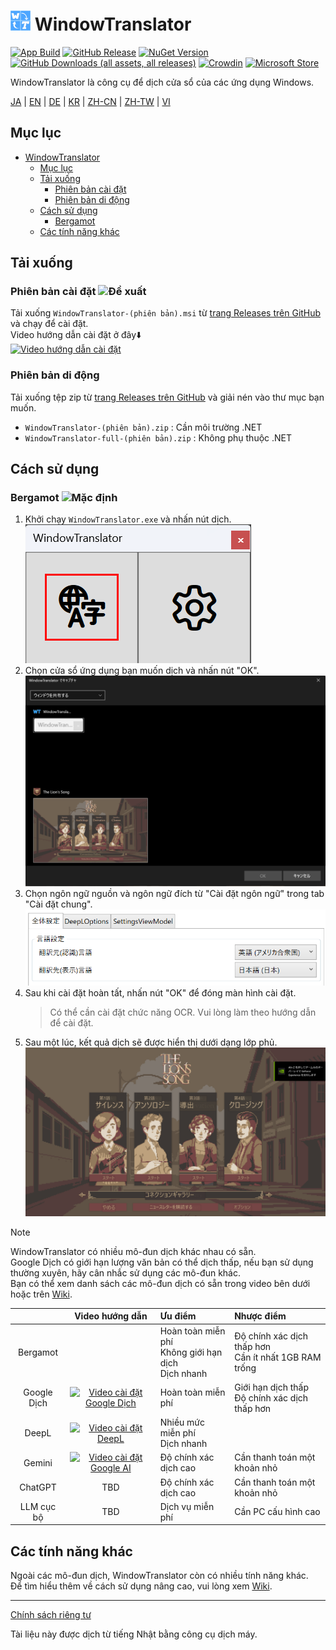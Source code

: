 # <img src="images/wt.png" width="32" > WindowTranslator

[![App Build](https://github.com/Freeesia/WindowTranslator/actions/workflows/dotnet-desktop.yml/badge.svg)](https://github.com/Freeesia/WindowTranslator/actions/workflows/dotnet-desktop.yml)
[![GitHub Release](https://img.shields.io/github/v/release/Freeesia/WindowTranslator)](https://github.com/Freeesia/WindowTranslator/releases/latest)
[![NuGet Version](https://img.shields.io/nuget/v/WindowTranslator.Abstractions)](https://www.nuget.org/packages/WindowTranslator.Abstractions)
[![GitHub Downloads (all assets, all releases)](https://img.shields.io/github/downloads/Freeesia/WindowTranslator/total)](https://github.com/Freeesia/WindowTranslator/releases/latest)
[![Crowdin](https://badges.crowdin.net/windowtranslator/localized.svg)](https://crowdin.com/project/windowtranslator)
[![Microsoft Store](https://get.microsoft.com/images/en-us%20dark.svg)](https://apps.microsoft.com/detail/9pjd2fdzqxm3?referrer=appbadge&mode=direct)

WindowTranslator là công cụ để dịch cửa sổ của các ứng dụng Windows.

[JA](README.md) | [EN](./README.en.md) | [DE](./README.de.md) | [KR](./README.kr.md) | [ZH-CN](./README.zh-cn.md) | [ZH-TW](./README.zh-tw.md) | [VI](./README.vi.md)

## Mục lục
- [ WindowTranslator](#-windowtranslator)
  - [Mục lục](#mục-lục)
  - [Tải xuống](#tải-xuống)
    - [Phiên bản cài đặt ](#phiên-bản-cài-đặt-)
    - [Phiên bản di động](#phiên-bản-di-động)
  - [Cách sử dụng](#cách-sử-dụng)
    - [Bergamot ](#bergamot-)
  - [Các tính năng khác](#các-tính-năng-khác)

## Tải xuống
### Phiên bản cài đặt ![Đề xuất](https://img.shields.io/badge/%E3%82%AA%E3%82%B9%E3%82%B9%E3%83%A1-brightgreen)

Tải xuống `WindowTranslator-(phiên bản).msi` từ [trang Releases trên GitHub](https://github.com/Freeesia/WindowTranslator/releases/latest) và chạy để cài đặt.  
Video hướng dẫn cài đặt ở đây⬇️  
[![Video hướng dẫn cài đặt](https://github.com/user-attachments/assets/b5babc02-715b-43bc-ba97-f23078ffd39b)](https://youtu.be/wvcbCLA9chQ?t=7)

### Phiên bản di động

Tải xuống tệp zip từ [trang Releases trên GitHub](https://github.com/Freeesia/WindowTranslator/releases/latest) và giải nén vào thư mục bạn muốn.  
- `WindowTranslator-(phiên bản).zip` : Cần môi trường .NET  
- `WindowTranslator-full-(phiên bản).zip` : Không phụ thuộc .NET

## Cách sử dụng

### Bergamot ![Mặc định](https://img.shields.io/badge/デフォルト-brightgreen)

1. Khởi chạy `WindowTranslator.exe` và nhấn nút dịch.  
   ![Nút dịch](images/translate.png)
2. Chọn cửa sổ ứng dụng bạn muốn dịch và nhấn nút "OK".  
   ![Chọn cửa sổ](images/select.png)
3. Chọn ngôn ngữ nguồn và ngôn ngữ đích từ "Cài đặt ngôn ngữ" trong tab "Cài đặt chung".  
   ![Cài đặt ngôn ngữ](images/language.png)
4. Sau khi cài đặt hoàn tất, nhấn nút "OK" để đóng màn hình cài đặt.  
   > Có thể cần cài đặt chức năng OCR.
   > Vui lòng làm theo hướng dẫn để cài đặt.
5. Sau một lúc, kết quả dịch sẽ được hiển thị dưới dạng lớp phủ.  
   ![Kết quả dịch](images/result.png)

> [!NOTE]
> WindowTranslator có nhiều mô-đun dịch khác nhau có sẵn.  
> Google Dịch có giới hạn lượng văn bản có thể dịch thấp, nếu bạn sử dụng thường xuyên, hãy cân nhắc sử dụng các mô-đun khác.  
> Bạn có thể xem danh sách các mô-đun dịch có sẵn trong video bên dưới hoặc trên [Wiki](https://github.com/Freeesia/WindowTranslator/wiki#翻訳).
> 
> |                |                                                              Video hướng dẫn                                                           | Ưu điểm                    | Nhược điểm                        |
> | :------------: | :-----------------------------------------------------------------------------------------------------------------------------------: | :-------------------------- | :-------------------------------- |
> |   Bergamot     | | Hoàn toàn miễn phí<br/>Không giới hạn dịch<br/>Dịch nhanh | Độ chính xác dịch thấp hơn<br/>Cần ít nhất 1GB RAM trống |
> |   Google Dịch   | [![Video cài đặt Google Dịch](https://github.com/user-attachments/assets/bbf45370-0387-47e1-b690-3183f37e06d2)](https://youtu.be/83A8T890N5M)  | Hoàn toàn miễn phí | Giới hạn dịch thấp<br/>Độ chính xác dịch thấp hơn |
> |     DeepL      |   [![Video cài đặt DeepL](https://github.com/user-attachments/assets/4abd512f-cff9-45a8-852b-722641458f0b)](https://youtu.be/D7Yb6rIVPI0)   | Nhiều mức miễn phí<br/>Dịch nhanh | |
> |     Gemini     | [![Video cài đặt Google AI](https://github.com/user-attachments/assets/9d3a91ab-f1aa-4079-be68-622212ab1b68)](https://youtu.be/Oht0z03M91I) | Độ chính xác dịch cao | Cần thanh toán một khoản nhỏ |
> |    ChatGPT     | TBD | Độ chính xác dịch cao | Cần thanh toán một khoản nhỏ |
> | LLM cục bộ | TBD | Dịch vụ miễn phí | Cần PC cấu hình cao |

## Các tính năng khác

Ngoài các mô-đun dịch, WindowTranslator còn có nhiều tính năng khác.  
Để tìm hiểu thêm về cách sử dụng nâng cao, vui lòng xem [Wiki](https://github.com/Freeesia/WindowTranslator/wiki).

---
[Chính sách riêng tư](PrivacyPolicy.vi.md)

Tài liệu này được dịch từ tiếng Nhật bằng công cụ dịch máy.

